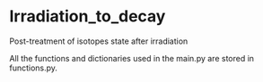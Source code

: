 # Irradiation_to_decay
Post-treatment of isotopes state after irradiation

All the functions and dictionaries used in the main.py are stored in functions.py.

